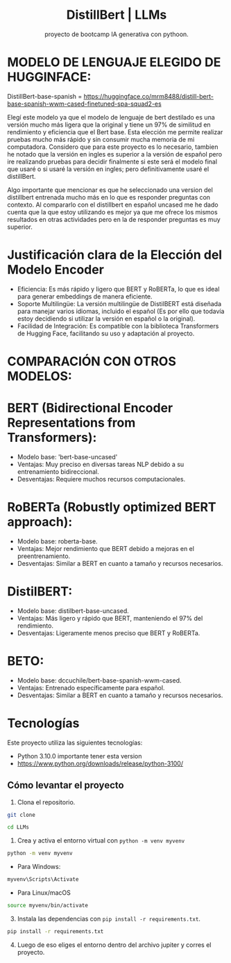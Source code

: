 <div align="center">
    <h1>DistillBert | LLMs</h1>
    <p align="center">
        proyecto de bootcamp IA generativa con pythoon.
    </p>
</div>

# MODELO DE LENGUAJE ELEGIDO DE HUGGINFACE: 
DistillBert-base-spanish = https://huggingface.co/mrm8488/distill-bert-base-spanish-wwm-cased-finetuned-spa-squad2-es

Elegí este modelo ya que el modelo de lenguaje de bert destilado es una versión mucho más ligera que la original y tiene un 97% de similitud en rendimiento y eficiencia que el Bert base. Esta elección me permite realizar pruebas mucho más rápido y sin consumir mucha memoria de mi computadora. Considero que para este proyecto es lo necesario, tambien he notado que la versión en ingles es superior a la versión de español pero ire realizando pruebas para decidir finalmente si este será el modelo final que usaré o si usaré la versión en ingles; pero definitivamente usaré el distillBert. 

Algo importante que mencionar es que he seleccionado una version del distillbert entrenada mucho más en lo que es responder preguntas con contexto. Al compararlo con el distillbert en español uncased me he dado cuenta que la que estoy utilizando es mejor ya que me ofrece los mismos resultados en otras actividades pero en la de responder preguntas es muy superior.

# Justificación clara de la Elección del Modelo Encoder
- Eficiencia: Es más rápido y ligero que BERT y RoBERTa, lo que es ideal para generar embeddings de manera eficiente.
- Soporte Multilingüe: La versión multilingüe de DistilBERT está diseñada para manejar varios idiomas, incluido el español (Es por ello que todavía estoy decidiendo si utilizar la versión en español o la original).
- Facilidad de Integración: Es compatible con la biblioteca Transformers de Hugging Face, facilitando su uso y adaptación al proyecto.

# COMPARACIÓN CON OTROS MODELOS: 

# BERT (Bidirectional Encoder Representations from Transformers):
- Modelo base: 'bert-base-uncased'
- Ventajas: Muy preciso en diversas tareas NLP debido a su entrenamiento bidireccional.
- Desventajas: Requiere muchos recursos computacionales.

# RoBERTa (Robustly optimized BERT approach):
- Modelo base: roberta-base.
- Ventajas: Mejor rendimiento que BERT debido a mejoras en el preentrenamiento.
- Desventajas: Similar a BERT en cuanto a tamaño y recursos necesarios.

# DistilBERT:
- Modelo base: distilbert-base-uncased.
- Ventajas: Más ligero y rápido que BERT, manteniendo el 97% del rendimiento.
- Desventajas: Ligeramente menos preciso que BERT y RoBERTa.

# BETO:
- Modelo base: dccuchile/bert-base-spanish-wwm-cased.
- Ventajas: Entrenado específicamente para español.
- Desventajas: Similar a BERT en cuanto a tamaño y recursos necesarios.

# Tecnologías
Este proyecto utiliza las siguientes tecnologías:
- Python 3.10.0 importante tener esta version
- https://www.python.org/downloads/release/python-3100/

## Cómo levantar el proyecto

1. Clona el repositorio.

```bash
git clone 
```

```bash
cd LLMs
```
1. Crea y activa el entorno virtual con `python -m venv myvenv`

```bash
python -m venv myvenv
```

- Para Windows:

```bash
myvenv\Scripts\Activate
```

- Para Linux/macOS
  
```bash
source myvenv/bin/activate
```

3. Instala las dependencias con `pip install -r requirements.txt`.

```bash
pip install -r requirements.txt
```

4. Luego de eso eliges el entorno dentro del archivo jupiter y corres el proyecto.
